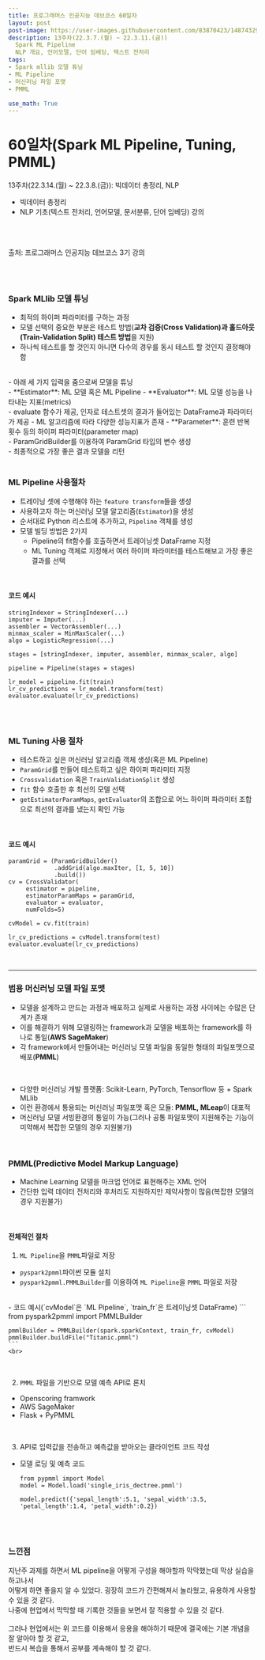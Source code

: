```yaml
---
title: 프로그래머스 인공지능 데브코스 60일차
layout: post
post-image: https://user-images.githubusercontent.com/83870423/148743292-e6a1b86d-95ca-4f30-b96a-482104d72319.png
description: 13주차(22.3.7.(월) ~ 22.3.11.(금)) 
  Spark ML Pipeline
  NLP 개요, 언어모델, 단어 임베딩, 텍스트 전처리
tags:
- Spark mllib 모델 튜닝
- ML Pipeline
- 머신러닝 파일 포맷
- PMML

use_math: True
---
```

# 60일차(Spark ML Pipeline, Tuning, PMML)

13주차(22.3.14.(월) ~ 22.3.8.(금)): 빅데이터 총정리, NLP
* 빅데이터 총정리
* NLP 기초(텍스트 전처리, 언어모델, 문서분류, 단어 임베딩) 강의
<br>
<br>

출처: 프로그래머스 인공지능 데브코스 3기 강의

<br>
<br>

### Spark MLlib 모델 튜닝
- 최적의 하이퍼 파라미터를 구하는 과정
- 모델 선택의 중요한 부분은 테스트 방법(**교차 검증(Cross Validation)과 홀드아웃(Train-Validation Split) 테스트 방법**을 지원)
- 하나씩 테스트를 할 것인지 아니면 다수의 경우를 동시 테스트 할 것인지 결정해야 함<br>
<br>
- 아래 세 가지 입력을 줌으로써 모델을 튜닝<br>
    - **Estimator**: ML 모델 혹은 ML Pipeline
    - **Evaluator**: ML 모델 성능을 나타내는 지표(metrics)<br>
      - evaluate 함수가 제공, 인자로 테스트셋의 결과가 들어있는 DataFrame과 파라미터가 제공
      - ML 알고리즘에 따라 다양한 성능지표가 존재
    - **Parameter**: 훈련 반복 횟수 등의 하이퍼 파라미터(parameter map)<br>
      - ParamGridBuilder를 이용하여 ParamGrid 타입의 변수 생성<br>
    - 최종적으로 가장 좋은 결과 모델을 리턴<br>
<br>




### ML Pipeline 사용절차
- 트레이닝 셋에 수행해야 하는 `feature transform`들을 생성
- 사용하고자 하는 머신러닝 모델 알고리즘(`Estimator`)을 생성
- 순서대로 Python 리스트에 추가하고, `Pipeline` 객체를 생성
- 모델 빌딩 방법은 2가지<br>
  - Pipeline의 fit함수를 호출하면서 트레이닝셋 DataFrame 지정
  - ML Tuning 객체로 지정해서 여러 하이퍼 파라미터를 테스트해보고 가장 좋은 결과를 선택<br>
<br>

#### 코드 예시

```
stringIndexer = StringIndexer(...)
imputer = Imputer(...)
assembler = VectorAssembler(...)
minmax_scaler = MinMaxScaler(...)
algo = LogisticRegression(...)

stages = [stringIndexer, imputer, assembler, minmax_scaler, algo]

pipeline = Pipeline(stages = stages)

lr_model = pipeline.fit(train)
lr_cv_predictions = lr_model.transform(test)
evaluator.evaluate(lr_cv_predictions)
```
<br>
<br>

### ML Tuning 사용 절차
- 테스트하고 싶은 머신러닝 알고리즘 객체 생성(혹은 ML Pipeline)
- `ParamGrid`를 만들어 테스트하고 싶은 하이퍼 파라미터 지정
- `Crossvalidation` 혹은 `TrainValidationSplit` 생성
- `fit` 함수 호출한 후 최선의 모델 선택
- `getEstimatorParamMaps`, `getEvaluator`의 조합으로 어느 하이퍼 파라미터 조합으로 최선의 결과를 냈는지 확인 가능<br>
<br>

#### 코드 예시
```
paramGrid = (ParamGridBuilder()
             .addGrid(algo.maxIter, [1, 5, 10])
             .build())
cv = CrossValidator(
     estimator = pipeline,
     estimatorParamMaps = paramGrid,
     evaluator = evaluator,
     numFolds=5)

cvModel = cv.fit(train)

lr_cv_predictions = cvModel.transform(test)
evaluator.evaluate(lr_cv_predictions)
```

<br>

---

### 범용 머신러닝 모델 파일 포맷
- 모델을 설계하고 만드는 과정과 배포하고 실제로 사용하는 과정 사이에는 수많은 단계가 존재
- 이를 해결하기 위해 모델링하는 framework과 모델을 배포하는 framework를 하나로 통일(**AWS SageMaker**)
- 각 framework에서 만들어내는 머신러닝 모델 파일을 동일한 형태의 파일포맷으로 배포(**PMML**)<br>
<br>

- 다양한 머신러닝 개발 플랫폼: Scikit-Learn, PyTorch, Tensorflow 등 + Spark MLlib
- 이런 환경에서 통용되는 머신러닝 파일포맷 혹은 모듈: **PMML, MLeap**이 대표적
- 머신러닝 모델 서빙환경의 통일이 가능(그러나 공통 파일포맷이 지원해주는 기능이 미약해서 복잡한 모델의 경우 지원불가)<br>
<br>

### PMML(Predictive Model Markup Language)
- Machine Learning 모델을 마크업 언어로 표현해주는 XML 언어
- 간단한 입력 데이터 전처리와 후처리도 지원하지만 제약사항이 많음(복잡한 모델의 경우 지원불가)<br>
<br>

#### 전체적인 절차
1. `ML Pipeline`을 `PMML`파일로 저장<br>
  - `pyspark2pmml`파이썬 모듈 설치
  - `pyspark2pmml.PMMLBuilder`를 이용하여 `ML Pipeline`을 `PMML` 파일로 저장<br>
  <br>
  - 코드 예시(`cvModel`은 `ML Pipeline`, `train_fr`은 트레이닝셋 DataFrame)
    ```
    from pyspark2pmml import PMMLBuilder
    
    pmmlBuilder = PMMLBuilder(spark.sparkContext, train_fr, cvModel)
    pmmlBuilder.buildFile("Titanic.pmml")
    ```
    <br>
<br>

2. `PMML` 파일을 기반으로 모델 예측 API로 론치<br>
  - Openscoring framwork
  - AWS SageMaker
  - Flask + PyPMML<br>
<br>

3. API로 입력값을 전송하고 예측값을 받아오는 클라이언트 코드 작성<br>
  - 모델 로딩 및 예측 코드<br>
    ```
    from pypmml import Model
    model = Model.load('single_iris_dectree.pmml')
    
    model.predict({'sepal_length':5.1, 'sepal_width':3.5, 'petal_length':1.4, 'petal_width':0.2})
    ```
<br>
<br>

### 느낀점
지난주 과제를 하면서 ML pipeline을 어떻게 구성을 해야할까 막막했는데 막상 실습을 하고나서<br>
어떻게 하면 좋을지 알 수 있었다. 굉장히 코드가 간편해져서 놀라웠고, 유용하게 사용할 수 있을 것 같다.<br>
나중에 현업에서 막막할 때 기록한 것들을 보면서 잘 적용할 수 있을 것 같다.<br>
<br>
그러나 현업에서는 위 코드를 이용해서 응용을 해야하기 때문에 결국에는 기본 개념을 잘 알아야 할 것 같고, <br>
반드시 복습을 통해서 공부를 계속해야 할 것 같다.
